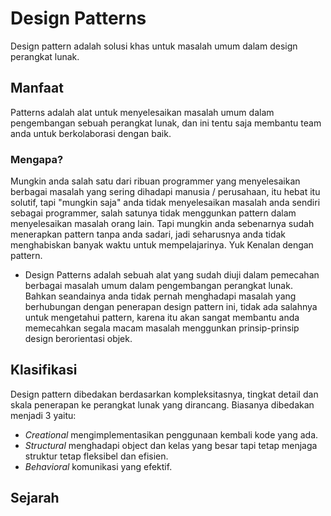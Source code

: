 # Design Patterns
Design pattern adalah solusi khas untuk masalah umum dalam design perangkat lunak.

## Manfaat
Patterns adalah alat untuk menyelesaikan masalah umum dalam pengembangan sebuah perangkat lunak, dan ini tentu saja membantu team anda untuk berkolaborasi dengan baik.
### Mengapa?
Mungkin anda salah satu dari ribuan programmer yang menyelesaikan berbagai masalah yang sering dihadapi manusia / perusahaan, itu hebat itu solutif, tapi "mungkin saja" anda tidak menyelesaikan masalah anda sendiri sebagai programmer, salah satunya tidak menggunkan pattern dalam menyelesaikan masalah orang lain.
Tapi mungkin anda sebenarnya sudah menerapkan pattern tanpa anda sadari, jadi seharusnya anda tidak menghabiskan banyak waktu untuk mempelajarinya. 
Yuk Kenalan dengan pattern.

* Design Patterns adalah sebuah alat yang sudah diuji dalam pemecahan berbagai masalah umum dalam pengembangan perangkat lunak. Bahkan seandainya anda tidak pernah menghadapi masalah yang berhubungan dengan penerapan design pattern ini, tidak ada salahnya untuk mengetahui pattern, karena itu akan sangat membantu anda memecahkan segala macam masalah menggunkan prinsip-prinsip design berorientasi objek.


## Klasifikasi
Design pattern dibedakan berdasarkan kompleksitasnya, tingkat detail dan skala penerapan ke perangkat lunak yang dirancang.
Biasanya dibedakan menjadi 3 yaitu:

* *Creational* mengimplementasikan penggunaan kembali kode yang ada.
* *Structural* menghadapi object dan kelas yang besar tapi tetap menjaga struktur tetap fleksibel dan efisien.
* *Behavioral* komunikasi yang efektif.


## Sejarah
